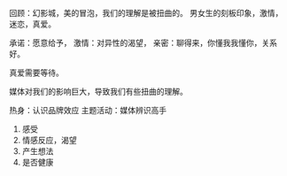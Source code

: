 回顾：幻影城，美的冒泡，我们的理解是被扭曲的。
男女生的刻板印象，激情，迷恋，真爱。

承诺：愿意给予，
激情：对异性的渴望，
亲密：聊得来，你懂我我懂你，关系好。

真爱需要等待。

媒体对我们的影响巨大，导致我们有些扭曲的理解。

热身：认识品牌效应
主题活动：媒体辨识高手
1. 感受
2. 情感反应，渴望
3. 产生想法
4. 是否健康